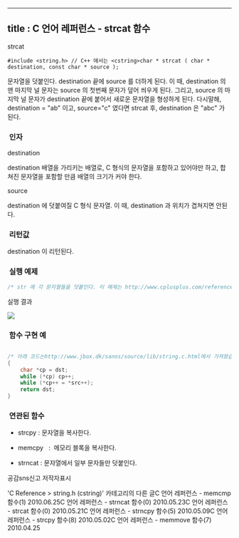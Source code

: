 ----------------
title : C 언어 레퍼런스 - strcat 함수
--------------


strcat




```info
#include <string.h> // C++ 에서는 <cstring>char * strcat ( char * destination, const char * source );
```

문자열을 덧붙인다. 
destination 끝에 source 를 더하게 된다. 이 때, destination 의 맨 마지막 널 문자는 source 의 첫번째 문자가 덮어 씌우게 된다. 그리고, source 의 마지막 널 문자가 destination 끝에 붙어서 새로운 문자열을 형성하게 된다. 다시말해, destination = "ab" 이고, source="c" 였다면 strcat 후, destination 은 "abc" 가 된다. 



###  인자




destination

destination 배열을 가리키는 배열로, C 형식의 문자열을 포함하고 있어야만 하고, 합쳐진 문자열을 포함할 만큼 배열의 크기가 커야 한다. 

source

destination 에 덧붙여질 C 형식 문자열. 이 때, destination 과 위치가 겹쳐지면 안된다. 



###  리턴값




destination 이 리턴된다. 



###  실행 예제 




```cpp
/* str 에 각 문자열들을 덧붙인다. 이 예제는 http://www.cplusplus.com/reference/clibrary/cstring/strncat/에서 가져왔습니다.  */#include <stdio.h>#include <string.h>int main (){    char str[80];    strcpy (str,"these ");    strcat (str,"strings ");    strcat (str,"are ");    strcat (str,"concatenated.");    puts (str);    return 0;}
```


실행 결과


![](http://img1.daumcdn.net/thumb/R1920x0/?fname=http%3A%2F%2Fcfile23.uf.tistory.com%2Fimage%2F135F1E174BF5FA1D265DDE)



###  함수 구현 예




```cpp

/* 아래 코드는http://www.jbox.dk/sanos/source/lib/string.c.html에서 가져왔습니다. */char *strcat(char *dst, const char *src)
{
    char *cp = dst;
    while (*cp) cp++;
    while (*cp++ = *src++);
    return dst;
}
```





###  연관된 함수





* strcpy
 : 문자열을 복사한다. 



* memcpy
  :  메모리 블록을 
복사한다.

* strncat 
: 문자열에서 일부 문자들만 덧붙인다. 







공감sns신고
저작자표시

'C Reference > string.h (cstring)' 카테고리의 다른 글C 언어 레퍼런스 - memcmp 함수(1)
2010.06.25C 언어 레퍼런스 - strncat 함수(0)
2010.05.23C 언어 레퍼런스 - strcat 함수(0)
2010.05.21C 언어 레퍼런스 - strncpy 함수(5)
2010.05.09C 언어 레퍼런스 - strcpy 함수(8)
2010.05.02C 언어 레퍼런스 - memmove 함수(7)
2010.04.25

